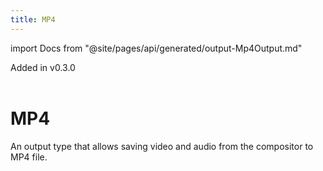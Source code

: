 ```yaml
---
title: MP4
---
```

import Docs from "@site/pages/api/generated/output-Mp4Output.md"

<span class="badge badge--primary">Added in v0.3.0</span>
<br />
<br />

# MP4

An output type that allows saving video and audio from the compositor to MP4 file.

<Docs />
